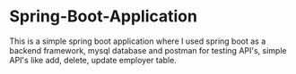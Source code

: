 # Spring-Boot-Application
This is a simple spring boot application where I used spring boot as a backend framework, mysql database and postman for testing API's, simple API's like add, delete, update employer table.
